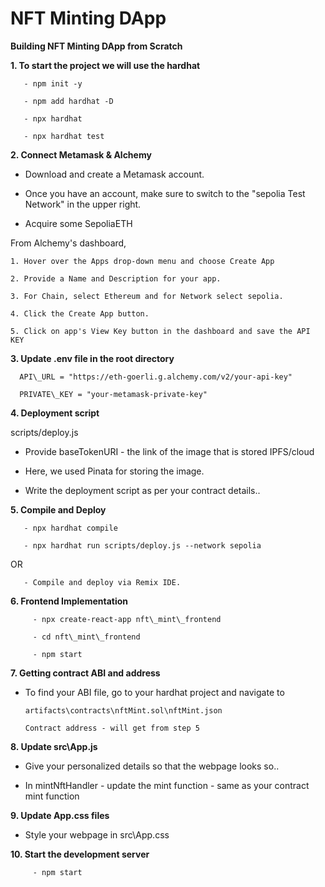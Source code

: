 # NFT Minting DApp


**Building NFT Minting DApp from Scratch**



**1. To start the project we will use the hardhat** 

       - npm init -y

       - npm add hardhat -D

       - npx hardhat

       - npx hardhat test
       
       

**2. Connect Metamask & Alchemy** 

  - Download and create a Metamask account.

  - Once you have an account, make sure to switch to the "sepolia Test Network" in the upper right.

  - Acquire some SepoliaETH
  

  From Alchemy's dashboard,

    1. Hover over the Apps drop-down menu and choose Create App

    2. Provide a Name and Description for your app.

    3. For Chain, select Ethereum and for Network select sepolia.

    4. Click the Create App button.

    5. Click on app's View Key button in the dashboard and save the API KEY

**3. Update .env file in the root directory** 

      API\_URL = "https://eth-goerli.g.alchemy.com/v2/your-api-key"

      PRIVATE\_KEY = "your-metamask-private-key"

**4. Deployment script** 

scripts/deploy.js

  - Provide baseTokenURI - the link of the image that is stored IPFS/cloud

  - Here, we used Pinata for storing the image.

  - Write the deployment script as per your contract details..

**5. Compile and Deploy** 

       - npx hardhat compile

       - npx hardhat run scripts/deploy.js --network sepolia

  OR

       - Compile and deploy via Remix IDE.

**6. Frontend Implementation** 

         - npx create-react-app nft\_mint\_frontend

         - cd nft\_mint\_frontend

         - npm start

**7. Getting contract ABI and address** 

  - To find your ABI file, go to your hardhat project and navigate to

        artifacts\contracts\nftMint.sol\nftMint.json

        Contract address - will get from step 5

**8. Update src\App.js** 

  - Give your personalized details so that the webpage looks so..

  - In mintNftHandler - update the mint function - same as your contract mint function

**9. Update App.css files** 

  - Style your webpage in src\App.css

**10. Start the development server** 

         - npm start 
  
